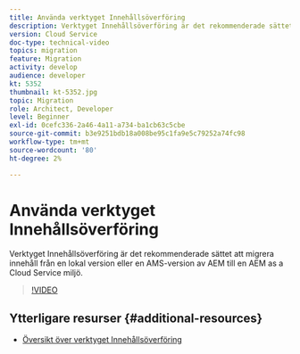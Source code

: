 ```yaml
---
title: Använda verktyget Innehållsöverföring
description: Verktyget Innehållsöverföring är det rekommenderade sättet att migrera innehåll från en lokal version eller en AMS-version av AEM till en AEM as a Cloud Service miljö.
version: Cloud Service
doc-type: technical-video
topics: migration
feature: Migration
activity: develop
audience: developer
kt: 5352
thumbnail: kt-5352.jpg
topic: Migration
role: Architect, Developer
level: Beginner
exl-id: 0cefc336-2a46-4a11-a734-ba1cb63c5cbe
source-git-commit: b3e9251bdb18a008be95c1fa9e5c79252a74fc98
workflow-type: tm+mt
source-wordcount: '80'
ht-degree: 2%

---
```


# Använda verktyget Innehållsöverföring

Verktyget Innehållsöverföring är det rekommenderade sättet att migrera innehåll från en lokal version eller en AMS-version av AEM till en AEM as a Cloud Service miljö.

>[!VIDEO](https://video.tv.adobe.com/v/35460?quality=12&learn=on)

## Ytterligare resurser {#additional-resources}

* [Översikt över verktyget Innehållsöverföring](https://experienceleague.adobe.com/docs/experience-manager-cloud-service/moving/cloud-migration/content-transfer-tool/overview-content-transfer-tool.html)
